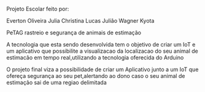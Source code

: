 Projeto Escolar feito por:


Everton Oliveira
Julia Christina
Lucas Julião
Wagner Kyota


PeTAG rastreio e segurança de animais de estimação

A tecnologia que esta sendo desenvolvida tem o objetivo de criar um IoT e um aplicativo que possibilite a visualizacao da localizacao do seu animal de estimacão em tempo real,utilizando a tecnologia oferecida do Arduino


O projeto final viza a possibilidade de criar um Aplicativo junto a um IoT que ofereça segurança ao seu pet,alertando ao dono caso o seu animal de estimação sai de uma regiao delimitada

